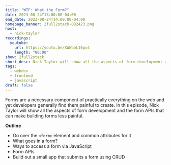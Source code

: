 ```yaml
---
title: "WTF: What the Form?"
date: 2023-08-24T13:00:00-04:00
end_date: 2023-08-24T14:00:00-04:00
homepage_banner: 2full2stack-082423.png
host:
  - nick-taylor
recordings:
  youtube:
    url: https://youtu.be/XWWpoL16pu4
    length: "00:00"
show: 2full2stack
short_desc: Nick Taylor will show all the aspects of form development and the form APIs that can make building forms less painful.
tags:
  - webdev
  - frontend
  - javascript
draft: false
---
```


Forms are a necessary component of practically everything on the web and yet developers generally find them painful to create. In this episode, Nick Taylor will show all the aspects of form development and the form APIs that can make building forms less painful.

**Outline**

* Go over the `<form>` element and common attributes for it
* What goes in a form?
* Ways to access a form via JavaScript
* Form APIs
* Build out a small app that submits a form using CRUD